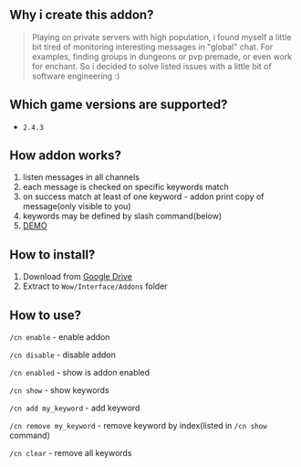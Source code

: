## Why i create this addon?
> Playing on private servers with high population, i found myself a little bit tired of monitoring interesting messages in "global" chat. For examples, finding groups in dungeons or pvp premade, or even work for enchant. So i decided to solve listed issues with a little bit of software engineering :)

## Which game versions are supported?
* `2.4.3`

## How addon works?
1. listen messages in all channels
2. each message is checked on specific keywords match
3. on success match at least of one keyword - addon print copy of message(only visible to you)
4. keywords may be defined by slash command(below)
5. [DEMO](https://vimeo.com/408054853)

## How to install?
1. Download from [Google Drive](https://drive.google.com/open?id=1WWUEKlO-0Fxa69G0N1Es0191-w7zyVLP)
2. Extract to `Wow/Interface/Addons` folder

## How to use?

`/cn enable` - enable addon

`/cn disable` - disable addon

`/cn enabled` - show is addon enabled

`/cn show` - show keywords

`/cn add my_keyword` - add keyword

`/cn remove my_keyword` - remove keyword by index(listed in `/cn show` command)

`/cn clear` - remove all keywords
